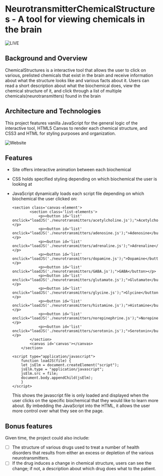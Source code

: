 # NeurotransmitterChemicalStructures - A tool for viewing chemicals in the brain

![LIVE](https://c-noonan.github.io/ChemicalStructures/)

## Background and Overview

ChemicalStructures is a interactive tool that allows the user to click on various, prelisted chemicals that exist in the brain and receive information about what the structure looks like and various facts about it. Users can read a short description about what the biochemical does, view the chemical structure of it, and click through a list of multiple chemicals(neurotransmitters) found in the brain

## Architecture and Technologies

This project features vanilla JavaScript for the general logic of the interactive tool, HTML5 Canvas to render each chemical structure, and CSS3 and HTML for styling purposes and organization.

![Website](https://i.imgur.com/liJ0UBt.png)

## Features

 - Site offers interactive animation between each biochemical
 - CSS holds specified styling depending on which biochemical the user is looking at
 - JavaScript dynamically loads each script file depending on which biochemical the user clicked on:

    ``` 
    <section class='canvas-element'>
            <section class='list-elements'>
                <p><button id='list' onclick="loadJS('./neurotransmitters/acetylcholine.js');">Acetylcholine</button></p>
                <p><button id='list' onclick="loadJS('./neurotransmitters/adenosine.js');">Adenosine</button></p>
                <p><button id='list' onclick="loadJS('./neurotransmitters/adrenaline.js');">Adrenaline</button></p>
                <p><button id='list' onclick="loadJS('./neurotransmitters/dopamine.js');">Dopamine</button></p>
                <p><button id='list' onclick="loadJS('./neurotransmitters/GABA.js');">GABA</button></p>
                <p><button id='list' onclick="loadJS('./neurotransmitters/glutamate.js');">Glutamate</button></p>
                <p><button id='list' onclick="loadJS('./neurotransmitters/glycine.js');">Glycine</button></p>
                <p><button id='list' onclick="loadJS('./neurotransmitters/histamine.js');">Histamine</button></p>
                <p><button id='list' onclick="loadJS('./neurotransmitters/norepinephrine.js');">Norepinephrine</button></p>
                <p><button id='list' onclick="loadJS('./neurotransmitters/serotonin.js');">Serotonin</button></p>
            </section>
            <canvas id='canvas'></canvas>
        </section>

    <script type="application/javascript">
        function loadJS(file) {
        let jsElm = document.createElement("script");
        jsElm.type = "application/javascript";
        jsElm.src = file;
        document.body.appendChild(jsElm);
        }
    </script>
    ```

    This shows the javascript file is only loaded and displayed when the user clicks on the specific biochemical that they would like to learn more about. By imbedding the JavaScript into the HTML, it allows the user more control over what they see on the page.

## Bonus features
 
Given time, the project could also include:
 
- [ ] The structure of various drugs used to treat a number of health disorders that results from either an excess or depletion of the various neurotransmitters.
- [ ] If the drug induces a change in chemical structure, users can see the change; if not, a description about which drug does what to the patient.
